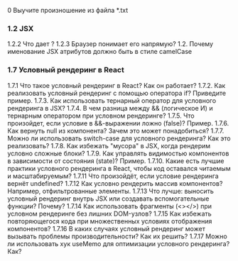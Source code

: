 0 Выучите произношение из файла \*.txt

### 1.2 JSX

1.2.2 Что дает ?
1.2.3 Браузер понимает его напрямую?
1.2. Почему именование JSX атрибутов должно быть в стиле camelCase

### 1.7 Условный рендеринг в React

1.7.1 Что такое условный рендеринг в React? Как он работает?
1.7.2. Как реализовать условный рендеринг с помощью оператора if? Приведите пример.
1.7.3. Как использовать тернарный оператор для условного рендеринга в JSX?
1.7.4. В чем разница между && (логическое И) и тернарным оператором при условном рендеринге?
1.7.5. Что произойдет, если условие в &&-выражении ложно (false)? Пример.
1.7.6. Как вернуть null из компонента? Зачем это может понадобиться?
1.7.7. Можно ли использовать switch-case для условного рендеринга? Как это реализовать?
1.7.8. Как избежать "мусора" в JSX, когда рендерим условно сложные блоки?
1.7.9. Как управлять видимостью компонентов в зависимости от состояния (state)? Пример.
1.7.10. Какие есть лучшие практики условного рендеринга в React, чтобы код оставался читаемым и масштабируемым?
1.7.11 Что произойдёт, если условие рендеринга вернёт undefined?
1.7.12 Как условно рендерить массив компонентов? Например, отфильтрованные элементы.
1.7.13 Что лучше: выносить условный рендеринг внутрь JSX или создавать вспомогательные функции? Почему?
1.7.14 Как использовать фрагменты (<></>) при условном рендеринге без лишних DOM-узлов?
1.7.15 Как избежать повторяющегося кода при множественных условиях отображения компонентов?
1.7.16 В каких случаях условный рендеринг может вызывать проблемы производительности? Как их решить?
1.7.17 Можно ли использовать хук useMemo для оптимизации условного рендеринга? Как?
